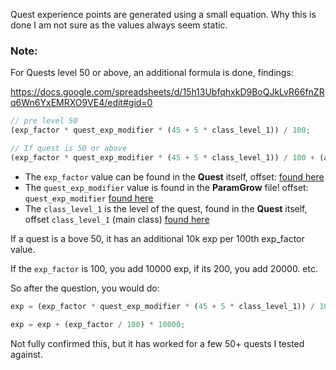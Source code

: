 Quest experience points are generated using a small equation. Why this is done I am not sure as the values always seem static.

### Note:

For Quests level 50 or above, an additional formula is done, findings:

https://docs.google.com/spreadsheets/d/15h13UbfqhxkD9BoQJkLvR66fnZRq6Wn6YxEMRXO9VE4/edit#gid=0

```js
// pre level 50
(exp_factor * quest_exp_modifier * (45 + 5 * class_level_1)) / 100;

// If quest is 50 or above
(exp_factor * quest_exp_modifier * (45 + 5 * class_level_1)) / 100 + (additive * (base / 100))
```

- The `exp_factor` value can be found in the **Quest** itself, offset: [found here](https://github.com/viion/XIV-Datamining/blob/master/offsets/3.1_list.txt#L756)
- The `quest_exp_modifier` value is found in the **ParamGrow** file! offset: `quest_exp_modifier` [found here](https://github.com/viion/XIV-Datamining/blob/master/offsets/3.1_list.txt#L725)
- The `class_level_1` is the level of the quest, found in the **Quest** itself, offset `class_level_1` (main class) [found here](https://github.com/viion/XIV-Datamining/blob/master/offsets/3.1_list.txt#L737)

If a quest is a bove 50, it has an additional 10k exp per 100th exp_factor value.

If the `exp_factor` is 100, you add 10000 exp, if its 200, you add 20000. etc.

So after the question, you would do:

```js
exp = (exp_factor * quest_exp_modifier * (45 + 5 * class_level_1)) / 100;

exp = exp + (exp_factor / 100) * 10000;
```

Not fully confirmed this, but it has worked for a few 50+ quests I tested against.
